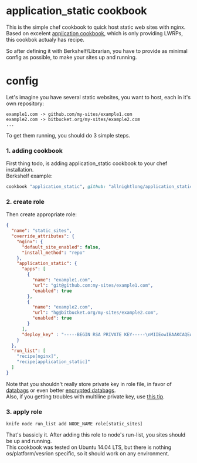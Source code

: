 application_static cookbook
===========================

This is the simple chef cookbook to quick host static web sites with nginx. Based on excelent [application cookbook](https://github.com/poise/application), which is only providing LWRPs, this cookbok actualy has recipe.  

So after defining it with Berkshelf/Librarian, you have to provide as minimal config as possible, to make your sites up and running.


config
======
Let's imagine you have several static websites, you want to host, each in it's own repository:
```
example1.com -> github.com/my-sites/example1.com
example2.com -> bitbucket.org/my-sites/example2.com
...
```
To get them running, you should do 3 simple steps.
### 1. adding cookbook
First thing todo, is adding application_static cookbook to your chef installation.  
Berkshelf example:
```ruby
cookbook "application_static", github: "allnightlong/application_static"
```
### 2. create role
Then create appropriate role:
```json
{
  "name": "static_sites",
  "override_attributes": {
    "nginx": {
      "default_site_enabled": false,
      "install_method": "repo"
    },
    "application_static": {
      "apps": [
        {
          "name": "example1.com",
          "url": "git@github.com:my-sites/example1.com",
          "enabled": true
        },
        {
          "name": "example2.com",
          "url": "hg@bitbucket.org/my-sites/example2.com",
          "enabled": true
        }
      ],
      "deploy_key" : "-----BEGIN RSA PRIVATE KEY-----\nMIIEowIBAAKCAQEA38rGcWTe5Iux2MtIgmbl08P0f3KZfJBCIvKES9oFFglqAbI7\n...........\n5qJkpABldGtXpWxrllpFvWDGSWdv8WYJW308dXIp2C5LjE3saTuhBTgain7GDs6P\np5lXlrB0zUGU92likbgEvIFN0lzkpYt02ccxTCCU6bIa9pTI3IBK\n-----END RSA PRIVATE KEY-----"
    }
  },
  "run_list": [
    "recipe[nginx]",
    "recipe[application_static]"
  ]
}
```

Note that you shouldn't really store private key in role file, in favor of [databags](https://docs.getchef.com/essentials_data_bags.html) or even better [encrypted databags](https://docs.getchef.com/essentials_data_bags.html#encrypt-a-data-bag-item).  
Also, if you getting troubles with multiline private key, use [this tip](https://tickets.opscode.com/browse/CHEF-3540).

### 3. apply role
```
knife node run_list add NODE_NAME role[static_sites]
```
That's bassicly it. After adding this role to node's run-list, you sites should be up and running.  
This cookbook was tested on Ubuntu 14.04 LTS, but there is nothing os/platform/vesrion specific, so it should work on any environment.
